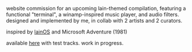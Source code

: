 website commission for an upcoming lain-themed compilation, featuring a functional "terminal", a winamp-inspired music player, and audio filters. designed and implemented by me, in collab with 2 artists and 2 curators.

inspired by [lainOS](https://lainos.org) and Microsoft Adventure (1981) 

available [here](https://internetisgone.github.io/lain-site) with test tracks. work in progress.